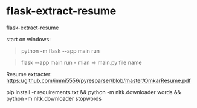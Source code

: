 # flask-extract-resume
flask-extract-resume

start on windows:

> python -m flask --app main run

> flask --app main run
	- mian -> main.py file name


Resume extracter:
https://github.com/immi5556/pyresparser/blob/master/OmkarResume.pdf

pip install -r requirements.txt && python -m nltk.downloader words && python -m nltk.downloader stopwords